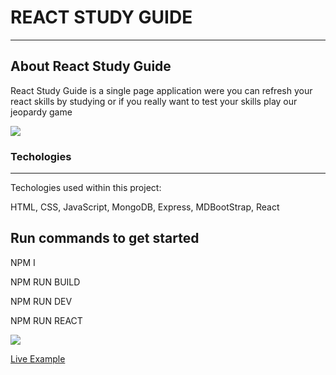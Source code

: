 # REACT STUDY GUIDE
***
## About React Study Guide

React Study Guide is a single page application were you can refresh your react skills by studying or if you really want to test your skills play our jeopardy game

<img src ="/Users/dylanpage/software_homework/unit_4/jeopardy_capstone/src/utilities/images/Screenshot 2023-02-03 at 9.40.21 PM.png">

### Techologies
***
Techologies used within this project: 

HTML, CSS, JavaScript, MongoDB, Express, MDBootStrap, React


## Run commands to get started
 NPM I

 NPM RUN BUILD

 NPM RUN DEV

 NPM RUN REACT

<img src = "/Users/dylanpage/software_homework/unit_4/jeopardy_capstone/src/utilities/images/Screenshot 2023-02-03 at 9.40.31 PM.png">

[Live Example](https://react-study-guide.herokuapp.com/)